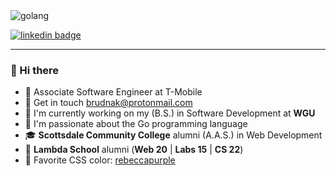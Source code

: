 <img src="https://github.com/brudnak/brudnak/blob/master/brudnak-golang.png" alt="golang"/>

[![linkedin badge](https://img.shields.io/badge/Andrew_Brudnak-30302f?style=flat&logo=linkedin)](https://www.linkedin.com/in/andrew-brudnak/)

---

### 👋 Hi there

- :sparkling_heart: Associate Software Engineer at T-Mobile
- :email: Get in touch <a href="mailto:brudnak@protonmail.com">brudnak@protonmail.com</a>
- :owl: I'm currently working on my (B.S.) in Software Development at **WGU**
- :whale: I'm passionate about the Go programming language
- :mortar_board: **Scottsdale Community College** alumni (A.A.S.) in Web Development
- :foggy: **Lambda School** alumni (**Web 20** | **Labs 15** | **CS 22**)
- :purple_heart: Favorite CSS color: [rebeccapurple](https://medium.com/@valgaze/the-hidden-purple-memorial-in-your-web-browser-7d84813bb416)
